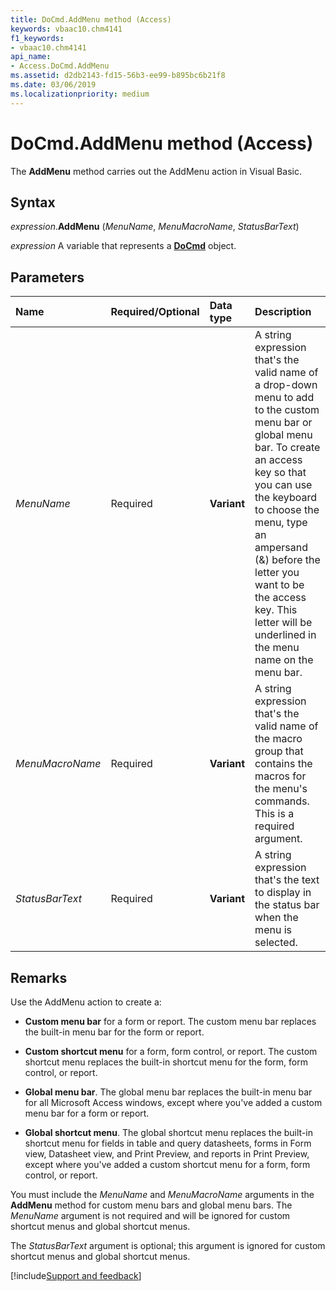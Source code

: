 ```yaml
---
title: DoCmd.AddMenu method (Access)
keywords: vbaac10.chm4141
f1_keywords:
- vbaac10.chm4141
api_name:
- Access.DoCmd.AddMenu
ms.assetid: d2db2143-fd15-56b3-ee99-b895bc6b21f8
ms.date: 03/06/2019
ms.localizationpriority: medium
---
```



# DoCmd.AddMenu method (Access)

The **AddMenu** method carries out the AddMenu action in Visual Basic.


## Syntax

_expression_.**AddMenu** (_MenuName_, _MenuMacroName_, _StatusBarText_)

_expression_ A variable that represents a **[DoCmd](Access.DoCmd.md)** object.


## Parameters

|Name|Required/Optional|Data type|Description|
|:-----|:-----|:-----|:-----|
| _MenuName_|Required|**Variant**|A string expression that's the valid name of a drop-down menu to add to the custom menu bar or global menu bar. To create an access key so that you can use the keyboard to choose the menu, type an ampersand (&) before the letter you want to be the access key. This letter will be underlined in the menu name on the menu bar.|
| _MenuMacroName_|Required|**Variant**|A string expression that's the valid name of the macro group that contains the macros for the menu's commands. This is a required argument.|
| _StatusBarText_|Required|**Variant**|A string expression that's the text to display in the status bar when the menu is selected.|

## Remarks

Use the AddMenu action to create a:

- **Custom menu bar** for a form or report. The custom menu bar replaces the built-in menu bar for the form or report.
    
- **Custom shortcut menu** for a form, form control, or report. The custom shortcut menu replaces the built-in shortcut menu for the form, form control, or report.
    
- **Global menu bar**. The global menu bar replaces the built-in menu bar for all Microsoft Access windows, except where you've added a custom menu bar for a form or report.
    
- **Global shortcut menu**. The global shortcut menu replaces the built-in shortcut menu for fields in table and query datasheets, forms in Form view, Datasheet view, and Print Preview, and reports in Print Preview, except where you've added a custom shortcut menu for a form, form control, or report.
    
You must include the _MenuName_ and _MenuMacroName_ arguments in the **AddMenu** method for custom menu bars and global menu bars. The _MenuName_ argument is not required and will be ignored for custom shortcut menus and global shortcut menus.

The _StatusBarText_ argument is optional; this argument is ignored for custom shortcut menus and global shortcut menus.




[!include[Support and feedback](~/includes/feedback-boilerplate.md)]